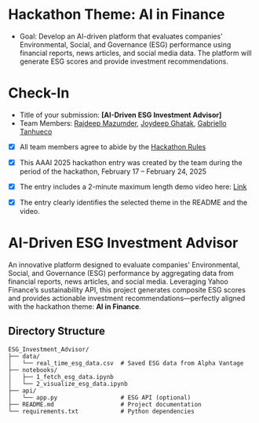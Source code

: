 # Hackathon Theme: AI in Finance
- Goal: Develop an AI-driven platform that evaluates companies' Environmental, Social, and Governance (ESG) performance using financial reports, news articles, and social media data. The platform will generate ESG scores and provide investment recommendations.
  
# Check-In

- Title of your submission: **[AI-Driven ESG Investment Advisor]**
- Team Members: [Rajdeep Mazumder](mailto:mazumder.rajdeep@gmail.com), [Joydeep Ghatak](mailto:joycode17@gmail.com), [Gabriello Tanhueco](mailto:gabriellotanhueco@outlook.com)
- [x] All team members agree to abide by the [Hackathon Rules](https://aaai.org/conference/aaai/aaai-25/hackathon/)
- [x] This AAAI 2025 hackathon entry was created by the team during the period of the hackathon, February 17 – February 24, 2025
- [x] The entry includes a 2-minute maximum length demo video here: [Link](https://your-link.com)
- [x] The entry clearly identifies the selected theme in the README and the video.


# AI-Driven ESG Investment Advisor

An innovative platform designed to evaluate companies' Environmental, Social, and Governance (ESG) performance by aggregating data from financial reports, news articles, and social media. Leveraging Yahoo Finance’s sustainability API, this project generates composite ESG scores and provides actionable investment recommendations—perfectly aligned with the hackathon theme: **AI in Finance**.

## Directory Structure

```plaintext
ESG_Investment_Advisor/
├── data/                     
│   └── real_time_esg_data.csv  # Saved ESG data from Alpha Vantage
├── notebooks/                 
│   ├── 1_fetch_esg_data.ipynb
│   └── 2_visualize_esg_data.ipynb
├── api/                       
│   └── app.py                  # ESG API (optional)
├── README.md                   # Project documentation
└── requirements.txt            # Python dependencies
